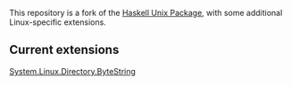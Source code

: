 This repository is a fork of the [Haskell Unix Package](https://github.com/haskell/unix), with some additional Linux-specific extensions.

Current extensions
------------------

[System.Linux.Directory.ByteString](https://github.com/jonathanknowles/unix/blob/master/System/Linux/Directory/ByteString.hsc)

